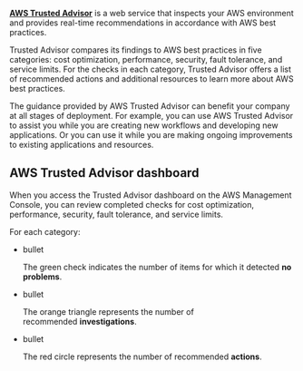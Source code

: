 [**AWS Trusted Advisor**](https://aws.amazon.com/premiumsupport/technology/trusted-advisor/) is a web service that inspects your AWS environment and provides real-time recommendations in accordance with AWS best practices.

Trusted Advisor compares its findings to AWS best practices in five categories: cost optimization, performance, security, fault tolerance, and service limits. For the checks in each category, Trusted Advisor offers a list of recommended actions and additional resources to learn more about AWS best practices. 

The guidance provided by AWS Trusted Advisor can benefit your company at all stages of deployment. For example, you can use AWS Trusted Advisor to assist you while you are creating new workflows and developing new applications. Or you can use it while you are making ongoing improvements to existing applications and resources.

## ****AWS Trusted Advisor dashboard****

When you access the Trusted Advisor dashboard on the AWS Management Console, you can review completed checks for cost optimization, performance, security, fault tolerance, and service limits.

For each category:

-   bullet
    
    The green check indicates the number of items for which it detected **no problems**.
    
-   bullet
    
    The orange triangle represents the number of recommended **investigations**.
    
-   bullet
    
    The red circle represents the number of recommended **actions**.
